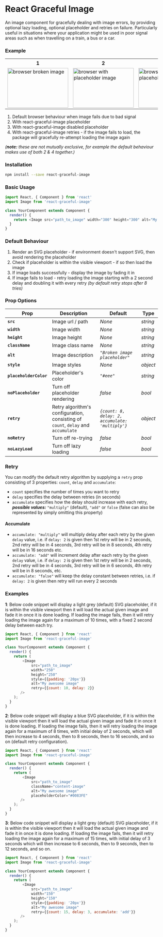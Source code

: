React Graceful Image
=============================

An image component for gracefully dealing with image errors, by providing optional lazy loading, optional placeholder and retries on failure. Particularly useful in situations where your application might be used in poor signal areas such as when travelling on a train, a bus or a car.

### Example

<table>
<tr>
<th>1</th>
<th>2</th>
<th> 3</th>
<th> 4</th>
</tr>
  <tr>
    <td><img src="https://user-images.githubusercontent.com/16339741/35174790-8ebe4bcc-fd68-11e7-935b-f15407ef2d94.png" alt="browser broken image" width="200" height="129.411764706"></td>
    <td><img src="https://user-images.githubusercontent.com/16339741/35175624-6aad9568-fd6c-11e7-9aa0-329a5d2b1728.png" alt="browser with placeholder image" width="200" height="129.411764706"></td>
    <td><img src="https://user-images.githubusercontent.com/16339741/35175639-83d1a656-fd6c-11e7-9812-480c251acf98.png" alt="browser without placeholder image" width="200" height="129.411764706"></td>
    <td><img src="https://user-images.githubusercontent.com/16339741/35177052-c962542e-fd74-11e7-8b46-325f444c7970.png" alt="browser with working image after retry" width="200" height="129.411764706"></td>
  </tr>
</table>

1. Default browser behaviour when image fails due to bad signal
2. With react-graceful-image placeholder
3. With react-graceful-image disabled placeholder
4. With react-graceful-image retries - if the image fails to load, the package will gracefully re-attempt loading the image again

_(**_note:_** these are not mutually exclusive, for example the default behaviour makes use of both 2 & 4 together.)_

### Installation

```sh
npm install --save react-graceful-image
```

### Basic Usage

```js
import React, { Component } from 'react'
import Image from 'react-graceful-image'

class YourComponent extends Component {
  render() {
    return <Image src="path_to_image" width="300" height="300" alt="My awesome image" />
  }
}
```

### Default Behaviour

1. Render an SVG placeholder - if environment doesn't support SVG, then avoid rendering the placeholder
2. Check if placeholder is within the visible viewport - if so then load the image
3. If image loads successfully - display the image by fading it in
4. If image fails to load - retry loading the image starting with a 2 second delay and doubling it with every retry *(by default retry stops after 8 tries)*

### Prop Options

| Prop | Description | Default | Type |
|---|---|---|---|
|**`src`**|Image url / path |*None*|*string*|
|**`width`**|Image width |*None*|*string*|
|**`height`**|Image height |*None*|*string*|
|**`className`**|Image class name |*None*|*string*|
|**`alt`**|Image description |*`"Broken image placeholder"`*|*string*|
|**`style`**|Image styles |*None*|*object*|
|**`placeholderColor`**|Placeholder's color|*`"#eee"`*|*string*|
|**`noPlaceholder `**|Turn off placeholder rendering|*false*|*bool*|
|**`retry`**|Retry algorithm's configuration, consisting of `count`, `delay` and `accumulate`|*`{count: 8, delay: 2, accumulate: 'multiply'}`*|*object*|
|**`noRetry`**|Turn off re-trying|*false*|*bool*|
|**`noLazyLoad`**|Turn off lazy loading|*false*|*bool*|

### Retry

You can modify the default retry algorithm by supplying a `retry` prop consisting of 3 properties: `count`, `delay` and `accumulate`:

- `count` specifies the number of times you want to retry
- `delay` specifies the delay between retries (in seconds)
- `accumulate` specifies how the delay should increase with each retry, **_possible values:_** `"multiply"` (default), `"add"` or `false` (false can also be represented by simply omitting this property)

#### Accumulate

- `accumulate: "multiply"` will multiply delay after each retry by the given `delay` value, i.e. if `delay: 2` is given then 1st retry will be in 2 seconds, 2nd retry will be in 4 seconds, 3rd retry will be in 8 seconds, 4th retry will be in 16 seconds etc.
- `accumulate: "add"` will increment delay after each retry by the given `delay` value, i.e. if `delay: 2` is given then 1st retry will be in 2 seconds, 2nd retry will be in 4 seconds, 3rd retry will be in 6 seconds, 4th retry will be in 8 seconds, etc.
- `accumulate: "false"` will keep the delay constant between retries, i.e. if `delay: 2` is given then retry will run every 2 seconds

### Examples

**1**: Below code snippet will display a light grey (default) SVG placeholder, if it is within the visible viewport then it will load the actual given image and fade it in once it is done loading. If loading the image fails, then it will retry loading the image again for a maximum of 10 times, with a fixed 2 second delay between each try.

```js
import React, { Component } from 'react'
import Image from 'react-graceful-image'

class YourComponent extends Component {
  render() {
    return (
        <Image
            src="path_to_image"
            width="250"
            height="250"
            style={{padding: '20px'}}
            alt="My awesome image"
            retry={{count: 10, delay: 2}}
       />
    );
  }
}
```

**2**: Below code snippet will display a blue SVG placeholder, if it is within the visible viewport then it will load the actual given image and fade it in once it is done loading. If loading the image fails, then it will retry loading the image again for a maximum of 8 times, with initial delay of 2 seconds, which will then increase to 4 seconds, then to 8 seconds, then to 16 seconds, and so on (default retry configuration).

```js
import React, { Component } from 'react'
import Image from 'react-graceful-image'

class YourComponent extends Component {
  render() {
    return (
        <Image
            src="path_to_image"
            className="content-image"
            alt="My awesome image"
            placeholderColor="#0083FE"
       />
    );
  }
}
```


**3**: Below code snippet will display a light grey (default) SVG placeholder, if it is within the visible viewport then it will load the actual given image and fade it in once it is done loading. If loading the image fails, then it will retry loading the image again for a maximum of 15 times, with initial delay of 3 seconds which will then increase to 6 seconds, then to 9 seconds, then to 12 seconds, and so on.

```js
import React, { Component } from 'react'
import Image from 'react-graceful-image'

class YourComponent extends Component {
  render() {
    return (
        <Image
            src="path_to_image"
            width="150"
            height="150"
            style={{padding: '20px'}}
            alt="My awesome image"
            retry={{count: 15, delay: 3, accumulate: 'add'}}
       />
    );
  }
}
```
